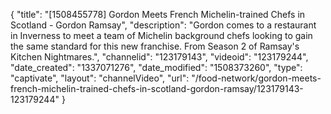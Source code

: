 {
    "title": "[1508455778] Gordon Meets French Michelin-trained Chefs in Scotland - Gordon Ramsay",
    "description": "Gordon comes to a restaurant in Inverness to meet a team of Michelin background chefs looking to gain the same standard for this new franchise. From Season 2 of Ramsay's Kitchen Nightmares.",
    "channelid": "123179143",
    "videoid": "123179244",
    "date_created": "1337071276",
    "date_modified": "1508373260",
    "type": "captivate",
    "layout": "channelVideo",
    "url": "\/food-network\/gordon-meets-french-michelin-trained-chefs-in-scotland-gordon-ramsay\/123179143-123179244"
}